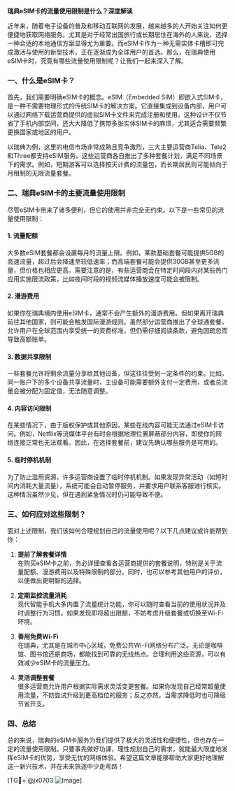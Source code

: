 **瑞典eSIM卡的流量使用限制是什么？深度解读**

近年来，随着电子设备的普及和移动互联网的发展，越来越多的人开始关注如何更便捷地获取网络服务。尤其是对于经常出国旅行或长期居住在海外的人来说，选择一种合适的本地通信方案显得尤为重要。而eSIM卡作为一种无需实体卡槽即可完成激活与使用的新型技术，正在逐渐成为全球用户的首选。那么，在瑞典使用eSIM卡时，究竟有哪些流量使用限制呢？让我们一起来深入了解。

### 一、什么是eSIM卡？

首先，我们需要明确eSIM卡的概念。eSIM（Embedded SIM）即嵌入式SIM卡，是一种不需要物理形式的传统SIM卡的解决方案。它直接集成到设备内部，用户可以通过网络下载运营商提供的虚拟SIM卡文件来完成注册和使用。这种设计不仅节省了手机内部空间，还大大降低了携带多张实体SIM卡的麻烦，尤其适合需要频繁更换国家或地区的用户。

以瑞典为例，这里的电信市场非常成熟且竞争激烈，三大主要运营商Telia、Tele2和Three都支持eSIM服务。这些运营商各自推出了多种套餐计划，满足不同场景下的需求。例如，短期游客可以选择按天计费的流量包，而长期居民则可能倾向于月租制的无限流量套餐。

### 二、瑞典eSIM卡的主要流量使用限制

尽管eSIM卡带来了诸多便利，但它的使用并非完全无约束。以下是一些常见的流量使用限制：

#### 1. **流量配额**
   大多数eSIM套餐都会设置每月的流量上限。例如，某款基础套餐可能提供5GB的高速流量，超过后会降速至较低速率；而高端套餐可能会提供30GB甚至更多流量，但价格也相应更高。需要注意的是，有些运营商会在特定时间段内对某些热门应用实施限流政策，比如夜间时段的视频流媒体播放速度可能会被限制。

#### 2. **漫游费用**
   如果你在瑞典境内使用eSIM卡，通常不会产生额外的漫游费用。但如果离开瑞典前往其他国家，则可能会触发国际漫游规则。虽然部分运营商推出了全球通套餐，允许用户在全球范围内享受统一的资费标准，但仍需仔细阅读条款，避免因疏忽而导致高额账单。

#### 3. **数据共享限制**
   一些套餐允许将剩余流量分享给其他设备，但这往往受到一定条件的约束。比如，同一账户下的多个设备共享流量时，主设备可能需要额外支付一定费用，或者总流量会被分配为固定值，无法随意调整。

#### 4. **内容访问限制**
   在某些情况下，由于版权保护或其他原因，某些在线内容可能无法通过eSIM卡访问。例如，Netflix等流媒体平台有时会根据地理位置屏蔽部分内容，即使你的网络连接正常也无法观看。因此，在选择套餐前，建议先确认哪些服务是可用的。

#### 5. **临时停机机制**
   为了防止滥用资源，许多运营商设置了临时停机机制。如果发现异常活动（如短时间内消耗大量流量），系统可能会自动暂停服务，并要求用户联系客服进行核实。这种情况虽然少见，但在遇到紧急情况时仍可能导致不便。

### 三、如何应对这些限制？

面对上述限制，我们该如何合理规划自己的流量使用呢？以下几点建议或许能帮到你：

1. **提前了解套餐详情**  
   在购买eSIM卡之前，务必详细查看各运营商提供的套餐说明，特别是关于流量配额、漫游费用以及特殊限制的部分。同时，也可以参考其他用户的评价，以便做出更明智的选择。

2. **定期监控流量消耗**  
   现代智能手机大多内置了流量统计功能，你可以随时查看当前的使用状况并及时调整行为习惯。如果发现即将超出限额，不妨考虑升级套餐或切换至Wi-Fi环境。

3. **善用免费Wi-Fi**  
   在瑞典，尤其是在城市中心区域，免费公共Wi-Fi网络分布广泛。无论是咖啡馆、图书馆还是商场，都能找到可靠的无线热点。合理利用这些资源，可以有效减少eSIM卡的流量压力。

4. **灵活调整套餐**  
   很多运营商允许用户根据实际需求灵活变更套餐。如果你发现自己经常超量使用流量，不妨尝试升级到更高档位的服务；反之亦然，当需求降低时也可降级节省开支。

### 四、总结

总的来说，瑞典的eSIM卡服务为我们提供了极大的灵活性和便捷性，但也存在一定的流量使用限制。只要事先做好功课，理性规划自己的需求，就能最大限度地发挥eSIM卡的优势，享受无忧的网络体验。希望这篇文章能够帮助大家更好地理解这一新兴技术，并在未来旅途中少走弯路！

[TG💪+ @jx0703 ![Image](https://github.com/user-attachments/assets/dbca1d08-cadb-493c-b0ec-ad6f7a83f270)]